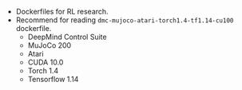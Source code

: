 - Dockerfiles for RL research.
- Recommend for reading `dmc-mujoco-atari-torch1.4-tf1.14-cu100` dockerfile.
  - DeepMind Control Suite
  - MuJoCo 200
  - Atari
  - CUDA 10.0
  - Torch 1.4
  - Tensorflow 1.14